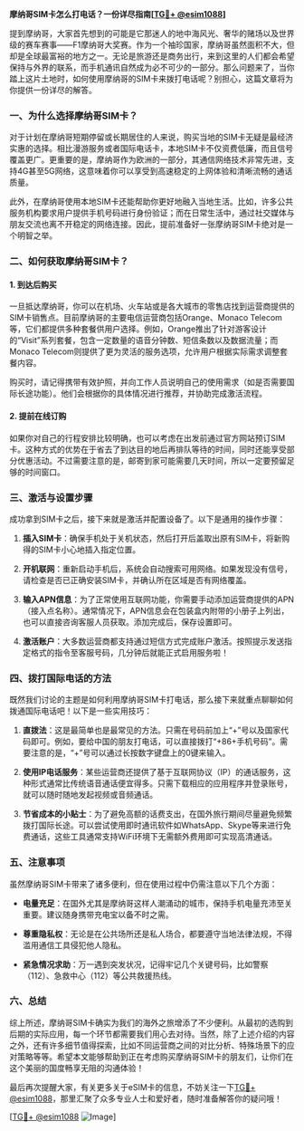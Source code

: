 **摩纳哥SIM卡怎么打电话？一份详尽指南[[TG💪+ @esim1088](https://t.me/s/esim1088)]**

提到摩纳哥，大家首先想到的可能是它那迷人的地中海风光、奢华的赌场以及世界级的赛车赛事——F1摩纳哥大奖赛。作为一个袖珍国家，摩纳哥虽然面积不大，但却是全球最富裕的地方之一。无论是旅游还是商务出行，来到这里的人们都会希望保持与外界的联系，而手机通讯自然成为必不可少的一部分。那么问题来了，当你踏上这片土地时，如何使用摩纳哥的SIM卡来拨打电话呢？别担心，这篇文章将为你提供一份详尽的解答。

### 一、为什么选择摩纳哥SIM卡？

对于计划在摩纳哥短期停留或长期居住的人来说，购买当地的SIM卡无疑是最经济实惠的选择。相比漫游服务或者国际电话卡，本地SIM卡不仅资费低廉，而且信号覆盖更广。更重要的是，摩纳哥作为欧洲的一部分，其通信网络技术非常先进，支持4G甚至5G网络，这意味着你可以享受到高速稳定的上网体验和清晰流畅的通话质量。

此外，在摩纳哥使用本地SIM卡还能帮助你更好地融入当地生活。比如，许多公共服务机构要求用户提供手机号码进行身份验证；而在日常生活中，通过社交媒体与朋友交流也离不开稳定的网络连接。因此，提前准备好一张摩纳哥SIM卡绝对是一个明智之举。

### 二、如何获取摩纳哥SIM卡？

#### 1. 到达后购买
一旦抵达摩纳哥，你可以在机场、火车站或是各大城市的零售店找到运营商提供的SIM卡销售点。目前摩纳哥的主要电信运营商包括Orange、Monaco Telecom等，它们都提供多种套餐供用户选择。例如，Orange推出了针对游客设计的“Visit”系列套餐，包含一定数量的语音分钟数、短信条数以及数据流量；而Monaco Telecom则提供了更为灵活的服务选项，允许用户根据实际需求调整套餐内容。

购买时，请记得携带有效护照，并向工作人员说明自己的使用需求（如是否需要国际长途功能）。他们会根据你的具体情况进行推荐，并协助完成激活流程。

#### 2. 提前在线订购
如果你对自己的行程安排比较明确，也可以考虑在出发前通过官方网站预订SIM卡。这种方式的优势在于省去了到达目的地后再排队等待的时间，同时还能享受部分优惠活动。不过需要注意的是，邮寄到家可能需要几天时间，所以一定要预留足够的时间窗口。

### 三、激活与设置步骤

成功拿到SIM卡之后，接下来就是激活并配置设备了。以下是通用的操作步骤：

1. **插入SIM卡**：确保手机处于关机状态，然后打开后盖取出原有SIM卡，将新购得的SIM卡小心地插入指定位置。
   
2. **开机联网**：重新启动手机后，系统会自动搜索可用网络。如果发现没有信号，请检查是否已正确安装SIM卡，并确认所在区域是否有网络覆盖。

3. **输入APN信息**：为了正常使用互联网功能，你需要手动添加运营商提供的APN（接入点名称）。通常情况下，APN信息会在包装盒内附带的小册子上列出，也可以直接咨询客服人员获取。添加完成后，保存设置即可。

4. **激活账户**：大多数运营商都支持通过短信方式完成账户激活。按照提示发送指定格式的指令至客服号码，几分钟后就能正式启用服务啦！

### 四、拨打国际电话的方法

既然我们讨论的主题是如何利用摩纳哥SIM卡打电话，那么接下来就重点聊聊如何拨通国际电话吧！以下是一些实用技巧：

1. **直拨法**：这是最简单也是最常见的方法。只需在号码前加上“+”号以及国家代码即可。例如，要给中国的朋友打电话，可以直接拨打“+86+手机号码”。需要注意的是，“+”号可以通过长按数字键盘上的0键来输入。

2. **使用IP电话服务**：某些运营商还提供了基于互联网协议（IP）的通话服务，这种形式通常比传统语音通话便宜得多。只需下载相应的应用程序并登录账号，就可以随时随地发起视频或音频通话。

3. **节省成本的小贴士**：为了避免高额的话费支出，在国外旅行期间尽量避免频繁拨打国际长途。可以尝试使用即时通讯软件如WhatsApp、Skype等来进行免费通话，这些工具通常支持WiFi环境下无需额外费用即可实现高清通话。

### 五、注意事项

虽然摩纳哥SIM卡带来了诸多便利，但在使用过程中仍需注意以下几个方面：

- **电量充足**：在国外尤其是摩纳哥这样人潮涌动的城市，保持手机电量充沛至关重要。建议随身携带充电宝以备不时之需。
  
- **尊重隐私权**：无论是在公共场所还是私人场合，都要遵守当地法律法规，不得滥用通信工具侵犯他人隐私。

- **紧急情况求助**：万一遇到突发状况，记得牢记几个关键号码，比如警察（112）、急救中心（112）等公共救援热线。

### 六、总结

综上所述，摩纳哥SIM卡确实为我们的海外之旅增添了不少便利。从最初的选购到后期的实际应用，每一个环节都需要我们用心去对待。当然，除了上述介绍的内容之外，还有许多细节值得探索，比如不同运营商之间的对比分析、特殊场景下的应对策略等等。希望本文能够帮助到正在考虑购买摩纳哥SIM卡的朋友们，让你们在这个美丽的国度畅享无阻的沟通体验！

最后再次提醒大家，有关更多关于eSIM卡的信息，不妨关注一下[TG💪+ @esim1088](https://t.me/s/esim1088)，那里汇聚了众多专业人士和爱好者，随时准备解答你的疑问哦！

[[TG💪+ @esim1088](https://t.me/s/esim1088) ![Image](https://i.postimg.cc/4NQfJmqS/Snipaste-2025-05-13-00-14-12.png)]